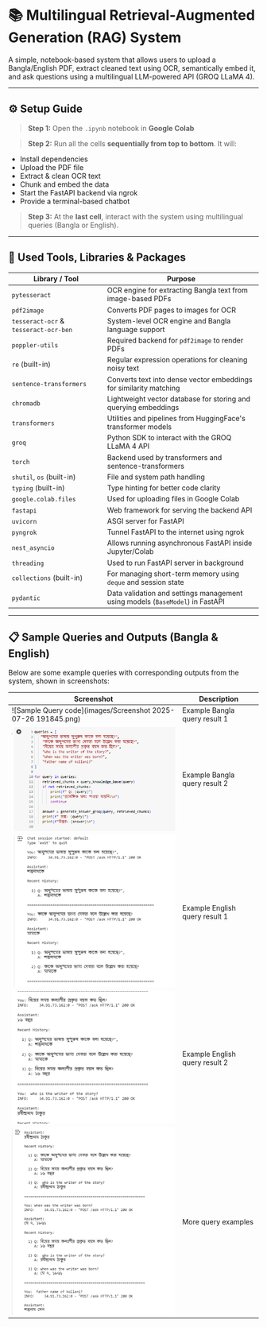 # 📚 Multilingual Retrieval-Augmented Generation (RAG) System

A simple, notebook-based system that allows users to upload a Bangla/English PDF, extract cleaned text using OCR, semantically embed it, and ask questions using a multilingual LLM-powered API (GROQ LLaMA 4).

---

## ⚙️ Setup Guide

> **Step 1:** Open the `.ipynb` notebook in **Google Colab**

> **Step 2:** Run all the cells **sequentially from top to bottom**. It will:
- Install dependencies
- Upload the PDF file
- Extract & clean OCR text
- Chunk and embed the data
- Start the FastAPI backend via ngrok
- Provide a terminal-based chatbot

> **Step 3:** At the **last cell**, interact with the system using multilingual queries (Bangla or English).

---

## 🧰 Used Tools, Libraries & Packages

| Library / Tool              | Purpose                                                                                     |
|----------------------------|---------------------------------------------------------------------------------------------|
| `pytesseract`              | OCR engine for extracting Bangla text from image-based PDFs                                  |
| `pdf2image`                | Converts PDF pages to images for OCR                                                        |
| `tesseract-ocr` & `tesseract-ocr-ben` | System-level OCR engine and Bangla language support                                   |
| `poppler-utils`            | Required backend for `pdf2image` to render PDFs                                            |
| `re` (built-in)            | Regular expression operations for cleaning noisy text                                      |
| `sentence-transformers`    | Converts text into dense vector embeddings for similarity matching                         |
| `chromadb`                 | Lightweight vector database for storing and querying embeddings                            |
| `transformers`             | Utilities and pipelines from HuggingFace's transformer models                              |
| `groq`                     | Python SDK to interact with the GROQ LLaMA 4 API                                          |
| `torch`                    | Backend used by transformers and sentence-transformers                                    |
| `shutil`, `os` (built-in) | File and system path handling                                                              |
| `typing` (built-in)        | Type hinting for better code clarity                                                      |
| `google.colab.files`       | Used for uploading files in Google Colab                                                  |
| `fastapi`                  | Web framework for serving the backend API                                                 |
| `uvicorn`                  | ASGI server for FastAPI                                                                   |
| `pyngrok`                  | Tunnel FastAPI to the internet using ngrok                                               |
| `nest_asyncio`             | Allows running asynchronous FastAPI inside Jupyter/Colab                                  |
| `threading`                | Used to run FastAPI server in background                                                  |
| `collections` (built-in)   | For managing short-term memory using `deque` and session state                            |
| `pydantic`                 | Data validation and settings management using models (`BaseModel`) in FastAPI             |


---

## 📋 Sample Queries and Outputs (Bangla & English)

Below are some example queries with corresponding outputs from the system, shown in screenshots:

| Screenshot                                      | Description               |
|------------------------------------------------|---------------------------|
| ![Sample Query code](images/Screenshot 2025-07-26 191845.png) | Example Bangla query result 1 |
| ![Sample Query 2](images/Screenshot%202025-07-26%20191845.png) | Example Bangla query result 2 |
| ![Sample Query 3](images/Screenshot%202025-07-26%20191918.png) | Example English query result 1 |
| ![Sample Query 4](images/Screenshot%202025-07-26%20191933.png) | Example English query result 2 |
| ![Sample Query 5](images/Screenshot%202025-07-26%20191950.png) | More query examples         |
